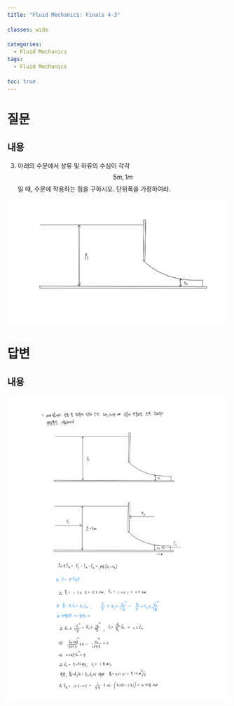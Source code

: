 ```yaml
---
title: "Fluid Mechanics: Finals 4-3"

classes: wide

categories:
  - Fluid Mechanics
tags:
  - Fluid Mechanics

toc: true
---
```


# 질문

## 내용

3. 아래의 수문에서 상류 및 하류의 수심이 각각 $$5m, 1m$$일 때, 수문에 작용하는 힘을 구하시오. 단위폭을 가정하여라.

![Figure](/assets/images/fluid/finals/finals-3-figure.png)

# 답변

## 내용

![Answer](/assets/images/fluid/finals/finals-3.png)